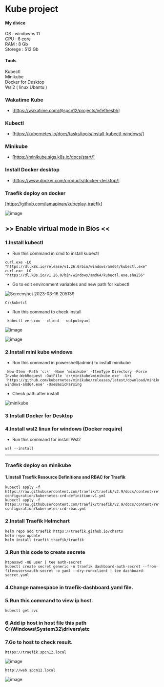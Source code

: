 
# Kube project     
#### My divice     
 OS : windowns 11      
 CPU : 6 core     
 RAM : 8 Gb          
 Storege : 512 Gb       
#### Tools     
 Kubectl     
 Minikube     
 Docker for Desktop       
 Wsl2 ( linux Ubantu )
 

### Wakatime Kube
 - [https://wakatime.com/@spcn12/projects/ivfefhesbh]    
      
### Kubectl
 - [https://kubernetes.io/docs/tasks/tools/install-kubectl-windows/]    
     
### Minikube
 - [https://minikube.sigs.k8s.io/docs/start/]    
### Install Docker desktop  
 - [https://www.docker.com/products/docker-desktop/]      
 
### Traefik deploy on docker
 [https://github.com/iamapinan/kubeplay-traefik]
     
![image](https://user-images.githubusercontent.com/116998478/225642506-e6951c99-48c1-4bd3-95c4-8ce572f41ef3.png)    
        
        
## >> Enable virtual mode in Bios <<
         
### 1.Install kubectl
 - Run this command in cmd to install kubectl
```
curl.exe -LO "https://dl.k8s.io/release/v1.26.0/bin/windows/amd64/kubectl.exe"    
curl.exe -LO "https://dl.k8s.io/v1.26.0/bin/windows/amd64/kubectl.exe.sha256"
```
 - Go to edit environment variables and new path for kubectl    
      
![Screenshot 2023-03-16 205139](https://user-images.githubusercontent.com/116998478/225638655-b0735ff7-1f5f-442d-b9fe-a8ad5410f03e.png)    
```
C:\kubetcl
```
 - Run this command to check install
```
 kubectl version --client --output=yaml
```
           
![image](https://user-images.githubusercontent.com/116998478/225634675-2fe94ad1-30f7-439f-85e9-dd266dc4fd16.png)    
      
![image](https://user-images.githubusercontent.com/116998478/225642936-074fd6aa-1fcb-4daa-b586-499445097ba4.png)       


### 2.Install mini kube windows
 - Run this command in powershell(admin) to install minikube
```
 New-Item -Path 'c:\' -Name 'minikube' -ItemType Directory -Force
Invoke-WebRequest -OutFile 'c:\minikube\minikube.exe' -Uri 'https://github.com/kubernetes/minikube/releases/latest/download/minikube-windows-amd64.exe' -UseBasicParsing
```
 - Check path after install     
        
 ![minikube](https://user-images.githubusercontent.com/116998478/225668225-725ca1dc-d9cc-4e3c-b2cb-5b726dc6f0e9.png)

 ### 3.Install Docker for Desktop
 ### 4.Install wsl2 linux for windows (Docker require)
  - Run this command for install Wsl2
```
wsl --install
```     
    
-----------------------------------------------------------------------------------------------------------------------------

### Traefik deploy on minikube  
#### 1.Install Traefik Resource Definitions and RBAC for Traefik 
```
kubectl apply -f https://raw.githubusercontent.com/traefik/traefik/v2.9/docs/content/reference/dynamic-configuration/kubernetes-crd-definition-v1.yml
kubectl apply -f https://raw.githubusercontent.com/traefik/traefik/v2.9/docs/content/reference/dynamic-configuration/kubernetes-crd-rbac.yml
``` 

### 2.Install Traefik Helmchart
```
helm repo add traefik https://traefik.github.io/charts
helm repo update
helm install traefik traefik/traefik
```
### 3.Run this code to create secrete
```
htpasswd -nB user | tee auth-secret
kubectl create secret generic -n traefik dashboard-auth-secret --from-   file=users=auth-secret -o yaml --dry-run=client | tee dashboard-secret.yaml
```
### 4.Change namespace in traefik-dashboard.yaml file.
### 5.Run this command to view ip host.
```
kubectl get svc
```
### 6.Add ip host in host file this path C:\Windows\System32\drivers\etc
### 7.Go to host to check result.
```
https://traefik.spcn12.local
```    

![image](https://user-images.githubusercontent.com/116998478/226189710-2a0924ba-ed9a-4eae-a682-cd029600a2df.png)

```
http://web.spcn12.local
```     
![image](https://user-images.githubusercontent.com/116998478/226189908-c3d52aea-154d-4b8f-8e74-09d14539fe9d.png)











 

